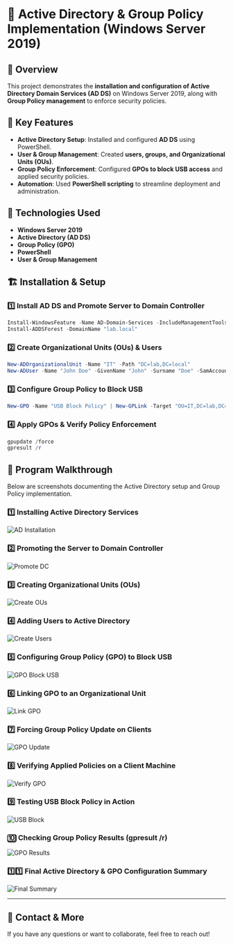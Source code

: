 # 🚀 Active Directory & Group Policy Implementation (Windows Server 2019)

## 📌 Overview
This project demonstrates the **installation and configuration of Active Directory Domain Services (AD DS)** on Windows Server 2019, along with **Group Policy management** to enforce security policies.

## 🔧 Key Features
- **Active Directory Setup**: Installed and configured **AD DS** using PowerShell.
- **User & Group Management**: Created **users, groups, and Organizational Units (OUs)**.
- **Group Policy Enforcement**: Configured **GPOs to block USB access** and applied security policies.
- **Automation**: Used **PowerShell scripting** to streamline deployment and administration.

## 📜 Technologies Used
- **Windows Server 2019**
- **Active Directory (AD DS)**
- **Group Policy (GPO)**
- **PowerShell**
- **User & Group Management**

## 🏗️ Installation & Setup
### **1️⃣ Install AD DS and Promote Server to Domain Controller**
```powershell
Install-WindowsFeature -Name AD-Domain-Services -IncludeManagementTools
Install-ADDSForest -DomainName "lab.local"
```
### **2️⃣ Create Organizational Units (OUs) & Users**
```powershell
New-ADOrganizationalUnit -Name "IT" -Path "DC=lab,DC=local"
New-ADUser -Name "John Doe" -GivenName "John" -Surname "Doe" -SamAccountName "jdoe" -UserPrincipalName "jdoe@lab.local" -Path "OU=IT,DC=lab,DC=local" -AccountPassword (ConvertTo-SecureString "Password123!" -AsPlainText -Force) -Enabled $true
```
### **3️⃣ Configure Group Policy to Block USB**
```powershell
New-GPO -Name "USB Block Policy" | New-GPLink -Target "OU=IT,DC=lab,DC=local"
```
### **4️⃣ Apply GPOs & Verify Policy Enforcement**
```powershell
gpupdate /force
gpresult /r
```

## 📸 Program Walkthrough
Below are screenshots documenting the Active Directory setup and Group Policy implementation.

### **1️⃣ Installing Active Directory Services**
![AD Installation](https://imgur.com/a/hnwPdIV)

### **2️⃣ Promoting the Server to Domain Controller**
![Promote DC](https://imgur.com/a/didhRIR)

### **3️⃣ Creating Organizational Units (OUs)**
![Create OUs](https://imgur.com/a/I7of6PF)

### **4️⃣ Adding Users to Active Directory**
![Create Users](https://imgur.com/a/fWRunpy)

### **5️⃣ Configuring Group Policy (GPO) to Block USB**
![GPO Block USB](https://imgur.com/a/gksCbHP)

### **6️⃣ Linking GPO to an Organizational Unit**
![Link GPO](https://imgur.com/a/ahUV36V)

### **7️⃣ Forcing Group Policy Update on Clients**
![GPO Update](https://imgur.com/a/PGrxkNb)

### **8️⃣ Verifying Applied Policies on a Client Machine**
![Verify GPO](https://imgur.com/a/bq3XNnq)

### **9️⃣ Testing USB Block Policy in Action**
![USB Block](https://imgur.com/a/beEPVYZ)

### **🔟 Checking Group Policy Results (gpresult /r)**
![GPO Results](https://imgur.com/a/1OYr4SG)

### **1️⃣1️⃣ Final Active Directory & GPO Configuration Summary**
![Final Summary](https://imgur.com/a/AFrOorW)

---

## 📩 Contact & More
If you have any questions or want to collaborate, feel free to reach out!
